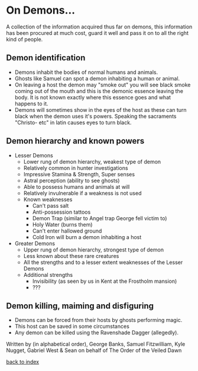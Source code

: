 # On Demons...

A collection of the information acquired thus far on demons, this information has been procured at much cost, guard it well and pass it on to all the right kind of people.

## Demon identification
* Demons inhabit the bodies of normal humans and animals.
* Ghosts like Samuel can spot a demon inhabiting a human or animal.
* On leaving a host the demon may "smoke out" you will see black smoke coming out of the mouth and this is the demonic essence leaving the body. It is not known exactly where this essence goes and what happens to it.
* Demons will sometimes show in the eyes of the host as these can turn black when the demon uses it's powers. Speaking the sacraments "Christo- etc" in latin causes eyes to turn black.

## Demon hierarchy and known powers
* Lesser Demons
  * Lower rung of demon hierarchy, weakest type of demon
  * Relatively common in hunter investigations
  * Impressive Stamina & Strength, Super senses
  * Astral perception (ability to see ghosts)
  * Able to possess humans and animals at will
  * Relatively invulnerable if a weakness is not used
  * Known weaknesses
    * Can't pass salt
    * Anti-possession tattoos
    * Demon Trap (similar to Angel trap George fell victim to)
    * Holy Water (burns them)
    * Can't enter hallowed ground
    * Cold Iron will burn a demon inhabiting a host
* Greater Demons
  * Upper rung of demon hierarchy, strongest type of demon
  * Less known about these rare creatures
  * All the strengths and to a lesser extent weaknesses of the Lesser Demons
  * Additional strengths
    * Invisibility (as seen by us in Kent at the Frostholm mansion)
    * ???
<div style="display: none;">
    * Can **Use Magic** at least as well as a human adept
    * Teleport (like George)
    * Telekinesis
</div>

## Demon killing, maiming and disfiguring
* Demons can be forced from their hosts by ghosts performing magic.
* This host can be saved in some circumstances
* Any demon can be killed using the Ravenshade Dagger (allegedly).

Written by (in alphabetical order), George Banks, Samuel Fitzwilliam, Kyle Nugget, Gabriel West & Sean on behalf of The Order of the Veiled Dawn

[back to index](index)